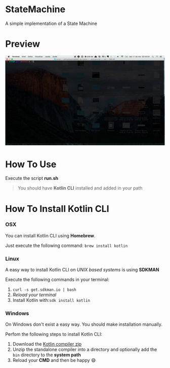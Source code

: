 # StateMachine

A simple implementation of a State Machine

# Preview

![State Machine](https://github.com/carloseduardosx/StateMachine/blob/master/img/StateMachine.gif)

# How To Use

Execute the script **run.sh**

> You should have **Kotlin CLI** installed and added in your path

# How To Install Kotlin CLI

### OSX

You can install Kotlin CLI using **Homebrew**. 

Just execute the following command: `brew install kotlin`

### Linux

A easy way to install Kotlin CLI on *UNIX based systems* is using **SDKMAN**

Execute the following commands in your terminal:

1. `curl -s get.sdkman.io | bash`
2. *Reload your terminal*
3. Install Kotlin with:`sdk install kotlin`

### Windows

On Windows don't exist a easy way. You should make installation manually.

Perfom the following steps to install Kotlin CLI:

1. Download the [Kotlin compiler zip](https://github.com/JetBrains/kotlin/releases/download/build-1.0.0-rc-1036/kotlin-compiler-1.0.0-rc-1036.zip)
2. Unzip the standalone compiler into a directory and optionally add the `bin` directory to the **system path**
3. Reload your **CMD** and then be happy :smile:
